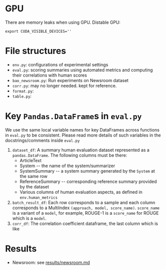 # GPU

There are memory leaks when using GPU. 
Distable GPU: 
```shell
export CUDA_VISIBLE_DEVICES=''
```


# File structures
* `env.py`: configurations of experimental settings
* `eval.py`: scoring summaries using automated metrics and computing their correlations with human scores
* `bao_newsroom.py`: Run experiments on Newsroom dataset
* `corr.py`: may no longer needed. kept for reference. 
* `format.py`: 
* `table.py`: 


# Key `Pandas.DataFrame`s in `eval.py`
We use the same local variable names for key DataFrames across functions in `eval.py` to be consistent. 
Please read more details of such variables in the docstrings/comments inside `eval.py` 

1. `dataset_df`: A summary human evaluation dataset represented as a `pandas.DataFrame`. 
   The following columns must be there: 
   * ArticleText
   * System -- the name of the system/summarizer
   * SystemSummary -- a system summary generated by the `System` at the same row
   * ReferenceSummary -- corresponding reference summary provided by the dataset 
   * Various columns of human evaluation aspects, as defined in `env.human_metrics`
2. `batch_result_df`: Each row corresponds to a sample and each column corresponds to a MultiIndex `(approach, model, score_name)`. `score_name` is a variant of a `model`, for example, ROUGE-1 is a `score_name` for ROUGE which is a `model`. 
3. `corr_df`: The correlation coefficient dataframe, the last column which is like 


# Results 
* Newsroom: see [results/newsroom.md](./results/newsroom.md)
